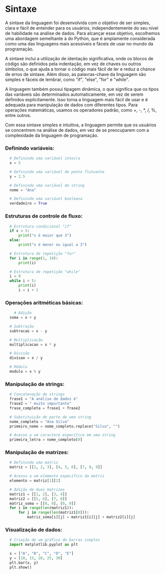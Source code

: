 # Sintaxe
A sintaxe da linguagem foi desenvolvida com o objetivo de ser simples, clara e fácil de entender para os usuários, independentemente do seu nível de habilidade na análise de dados. Para alcançar esse objetivo, escolhemos uma abordagem semelhante à do Python, que é amplamente considerada como uma das linguagens mais acessíveis e fáceis de usar no mundo da programação.

A sintaxe inclui a utilização de identação significativa, onde os blocos de código são definidos pela indentação, em vez de chaves ou outros símbolos, o que ajuda a tornar o código mais fácil de ler e reduz a chance de erros de sintaxe. Além disso, as palavras-chave da linguagem são simples e fáceis de lembrar, como "if", "else", "for" e "while".

A linguagem também possui tipagem dinâmica, o que significa que os tipos das variáveis são determinados automaticamente, em vez de serem definidos explicitamente. Isso torna a linguagem mais fácil de usar e é adequada para manipulação de dados com diferentes tipos. Para operações matemáticas, usamos os operadores padrão, como +, -, *, /, %, entre outros.

Com essa sintaxe simples e intuitiva, a linguagem permite que os usuários se concentrem na análise de dados, em vez de se preocuparem com a complexidade da linguagem de programação.

###  Definindo variáveis:

```python
  # Definindo uma variável inteira
  x = 5

  # Definindo uma variável de ponto flutuante
  y = 2.5

  # Definindo uma variável de string
  nome = "Ana"

  # Definindo uma variável booleana
  verdadeiro = True
```

###  Estruturas de controle de fluxo:

```python
  # Estrutura condicional "if"
  if x > 3:
      print("x é maior que 3")
  else:
      print("x é menor ou igual a 3")

  # Estrutura de repetição "for"
  for i in range(1, 10):
      print(i)

  # Estrutura de repetição "while"
  i = 0
  while i < 5:
      print(i)
      i = i + 1
```
###  Operações aritméticas básicas:

```python
    # Adição
  soma = x + y

  # Subtração
  subtracao = x - y

  # Multiplicação
  multiplicacao = x * y

  # Divisão
  divisao = x / y

  # Módulo
  modulo = x % y
```

### Manipulação de strings:

```python
  # Concatenação de strings
  frase1 = "A análise de dados é"
  frase2 = " muito importante"
  frase_completa = frase1 + frase2

  # Substituição de parte de uma string
  nome_completo = "Ana Silva"
  primeiro_nome = nome_completo.replace("Silva", "")

  # Acesso a um caractere específico em uma string
  primeira_letra = nome_completo[0]
```

### Manipulação de matrizes:

```python
  # Definindo uma matriz
  matriz = [[1, 2, 3], [4, 5, 6], [7, 8, 9]]

  # Acesso a um elemento específico da matriz
  elemento = matriz[1][2]

  # Adição de duas matrizes
  matriz1 = [[1, 2], [3, 4]]
  matriz2 = [[5, 6], [7, 8]]
  matriz_soma = [[0, 0], [0, 0]]
  for i in range(len(matriz1)):
      for j in range(len(matriz1[0])):
          matriz_soma[i][j] = matriz1[i][j] + matriz2[i][j]
```

### Visualização de dados:

```python
  # Criação de um gráfico de barras simples
  import matplotlib.pyplot as plt

  x = ["A", "B", "C", "D", "E"]
  y = [10, 15, 20, 25, 30]
  plt.bar(x, y)
  plt.show()
```
